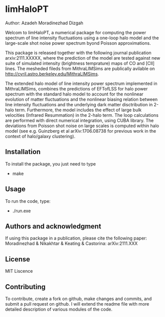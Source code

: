 # limHaloPT

Author: Azadeh Moradinezhad Dizgah


Welcom to limHaloPT, a numerical package for computing the power spectrum of line intensity fluctuations using a one-loop halo model and the large-scale shot noise power spectrum byond Poisson approximations. 

This package is released together with the following journal publication arxiv:2111.XXXXX, where the prediction of the model are tested against new suite of simulated intensity (brightness temprature) maps of CO and [CII] lines. The mesheded fileds from MithraLIMSims are publically avilable on http://cyril.astro.berkeley.edu/MithraLIMSims. 

The extended halo model of line intensity power spectrum implemented in MithraLIMSims, combines the predictions of EFTofLSS for halo power spectrum with the standard halo model to account for the nonlinear evolution of matter fluctuations and the nonlinear biasing relation between line intensity fluctuations and the underlying dark matter disctribution in 2-halo term. Furthermore, the model includes the effect of large bulk velocities (Infrared Resummation) in the 2-halo term.
The loop calculations are performed with direct numerical integration, using CUBA library. The deviations from Poisson shot noise on large scales is computed within halo model (see e.g. Guinzberg et al arXiv:1706.08738 for previous work in the context of halo/galaxy clustering).



## Installation

To install the package, you just need to type
- make


## Usage

To run the code, type:
- ./run.exe  

## Authors and acknowledgment

If using this package in a publication, please cite the following paper: 
Moradinezhad & Nikakhtar & Keating & Castorina: arXiv:2111.XXX

## License

MIT Liscence

## Contributing 

To contribute, create a fork on github, make changes and commits, and submit a pull request on github. I will extend the readme file with more detailed description of various modules of the code. 

